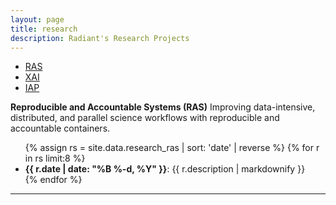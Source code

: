 ```yaml
---
layout: page
title: research
description: Radiant's Research Projects 
---
```


<div class="navbar">
    <div class="navbar-inner">
        <ul class="nav">
            <li><a href="#" style="text-decoration: underline;">RAS</a></li>
            <li><a href="https://radiant-systems-lab.github.io/research_xai.html">XAI</a></li>
            <li><a href="https://radiant-systems-lab.github.io/research_iap.html">IAP</a></li>
        </ul>
    </div>
</div>

**Reproducible and Accountable Systems (RAS)**
Improving data-intensive, distributed, and parallel science workflows with reproducible and accountable containers.

<div>
    <style>
    </style>
    <ul class="research_subs"> 
    {% assign rs = site.data.research_ras | sort: 'date' | reverse %}
    {% for r in rs limit:8 %}
    <li class="news-font">
    <span><b>{{ r.date | date: "%B %-d, %Y" }}</b></span>: {{ r.description | markdownify }}
    </li>
    {% endfor %}
</div>

---
